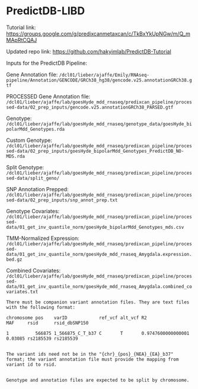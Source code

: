 # PredictDB-LIBD

Tutorial link: https://groups.google.com/g/predixcanmetaxcan/c/TkBxYkUpNGw/m/Q_mMApRtCQAJ

Updated repo link: https://github.com/hakyimlab/PredictDB-Tutorial

Inputs for the PredictDB Pipeline:

Gene Annotation file: `/dcl01/lieber/ajaffe/Emily/RNAseq-pipeline/Annotation/GENCODE/GRCh38_hg38/gencode.v25.annotationGRCh38.gtf`

PROCESSED Gene Annotation file: `/dcl01/lieber/ajaffe/lab/goesHyde_mdd_rnaseq/predixcan_pipeline/processed-data/02_prep_inputs/gencode.v25.annotationGRCh38_PARSED.gtf`

Genotype: `/dcl01/lieber/ajaffe/lab/goesHyde_mdd_rnaseq/genotype_data/goesHyde_bipolarMdd_Genotypes.rda`

Custom Genotype: `/dcl01/lieber/ajaffe/lab/goesHyde_mdd_rnaseq/predixcan_pipeline/processed-data/02_prep_inputs/goesHyde_bipolarMdd_Genotypes_PredictDB_NO-MDS.rda`

Split Genotype: `/dcl01/lieber/ajaffe/lab/goesHyde_mdd_rnaseq/predixcan_pipeline/processed-data/split_geno/`

SNP Annotation Prepped: `/dcl01/lieber/ajaffe/lab/goesHyde_mdd_rnaseq/predixcan_pipeline/processed-data/02_prep_inputs/snp_annot_prep.txt`

Genotype Covariates: `/dcl01/lieber/ajaffe/lab/goesHyde_mdd_rnaseq/predixcan_pipeline/processed-data/01_get_inv_quantile_norm/goesHyde_bipolarMdd_Genotypes_mds.csv`

TMM-Normalized Expression: `/dcl01/lieber/ajaffe/lab/goesHyde_mdd_rnaseq/predixcan_pipeline/processed-data/01_get_inv_quantile_norm/goesHyde_mdd_rnaseq_Amygdala.expression.bed.gz`

Combined Covariates: `/dcl01/lieber/ajaffe/lab/goesHyde_mdd_rnaseq/predixcan_pipeline/processed-data/01_get_inv_quantile_norm/goesHyde_mdd_rnaseq_Amygdala.combined_covariates.txt`

```
There must be companion variant annotation files. They are text files with the following format:

chromosome pos    varID            ref_vcf alt_vcf R2                 MAF     rsid      rsid_dbSNP150

1          566875 1_566875_C_T_b37 C       T       0.9747600000000001 0.03085 rs2185539 rs2185539


The variant ids need not be in the "{chr}_{pos}_{NEA}_{EA}_b37" format; the variant annotation file must provide the mapping from variant id to rsid.


Genotype and annotation files are expected to be split by chromosome.
```
